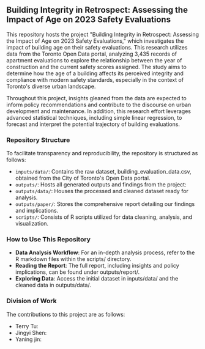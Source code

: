 ## Building Integrity in Retrospect: Assessing the Impact of Age on 2023 Safety Evaluations
This repository hosts the project "Building Integrity in Retrospect: Assessing the Impact of Age on 2023 Safety Evaluations," which investigates the impact of building age on their safety evaluations. This research utilizes data from the Toronto Open Data portal, analyzing 3,435 records of apartment evaluations to explore the relationship between the year of construction and the current safety scores assigned. The study aims to determine how the age of a building affects its perceived integrity and compliance with modern safety standards, especially in the context of Toronto's diverse urban landscape.

Throughout this project, insights gleaned from the data are expected to inform policy recommendations and contribute to the discourse on urban development and maintenance. In addition, this research effort leverages advanced statistical techniques, including simple linear regression, to forecast and interpret the potential trajectory of building evaluations.

### Repository Structure
To facilitate transparency and reproducibility, the repository is structured as follows:

- `inputs/data/`: Contains the raw dataset, building_evaluation_data.csv, obtained from the City of Toronto's Open Data portal.
- `outputs/`: Hosts all generated outputs and findings from the project:
- `outputs/data/`: Houses the processed and cleaned dataset ready for analysis.
- `outputs/paper/`: Stores the comprehensive report detailing our findings and implications.
- `scripts/`: Consists of R scripts utilized for data cleaning, analysis, and visualization.

### How to Use This Repository

- **Data Analysis Workflow**: For an in-depth analysis process, refer to the R markdown files within the scripts/ directory.
- **Reading the Report**: The full report, including insights and policy implications, can be found under outputs/report/.
- **Exploring Data**: Access the initial dataset in inputs/data/ and the cleaned data in outputs/data/.

### Division of Work

The contributions to this project are as follows:

- Terry Tu:
- Jingyi Shen:
- Yaning jin:
